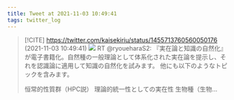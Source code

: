 ```yaml
---
title: Tweet at 2021-11-03 10:49:41
tags: twitter_log
---
```


> [!CITE] https://twitter.com/kaisekiriu/status/1455713760560050176 (2021-11-03 10:49:41)
> ![](https://twitter.com/kaisekiriu/status/1455713760560050176)
> RT @ryoueharaS2: 『実在論と知識の自然化』が電子書籍化。自然種の一般理論として体系化された実在論を提示し、それを認識論に適用して知識の自然化を試みます。
> 他にも以下のようなトピックを含みます。
> 
> 恒常的性質群（HPC説）
> 理論的統一性としての実在性
> 生物種（生物…
